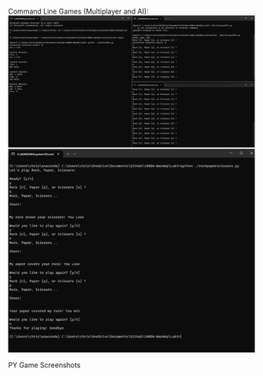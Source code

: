 Command Line Games (Multiplayer and AI):
![Alt text](lab3game.png)
![Alt text](lab3rps_AI.png)

PY Game Screenshots


